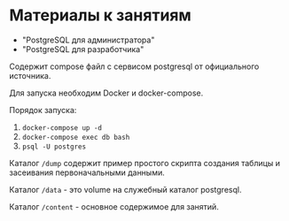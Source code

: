 # Материалы к занятиям

- "PostgreSQL для администратора"
- "PostgreSQL для разработчика"

Содержит compose файл с сервисом postgresql от официального источника.

Для запуска необходим Docker и docker-compose.

Порядок запуска: 

1. `docker-compose up -d`
2. `docker-compose exec db bash`
3. `psql -U postgres`

Каталог `/dump` содержит пример простого скрипта создания таблицы и засеивания первоначальными данными.

Каталог `/data` - это volume на служебный каталог postgresql.

Каталог `/content` - основное содержимое для занятий.